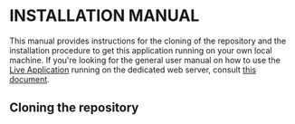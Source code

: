 # INSTALLATION MANUAL

This manual provides instructions for the cloning of the repository and the installation procedure to get this application running on your own local machine. If you're looking for the general user manual on how to use the [Live Application](https://visualpathfinder.vercel.app/ "https://visualpathfinder.vercel.app/") running on the dedicated web server, consult [this document](https://github.com/joonarafael/visualpathfinder/tree/main/documentation/user_manual.md "User Manual").

## Cloning the repository
